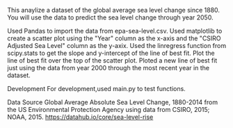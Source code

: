 This anaylize a dataset of the global average sea level change since 1880. You will use the data to predict the sea level change through year 2050.


Used Pandas to import the data from epa-sea-level.csv.
Used matplotlib to create a scatter plot using the "Year" column as the x-axis and the "CSIRO Adjusted Sea Level" column as the y-axix.
Used the linregress function from scipy.stats to get the slope and y-intercept of the line of best fit. Plot the line of best fit over the top of the scatter plot.
Ploted a new line of best fit just using the data from year 2000 through the most recent year in the dataset. 

Development
For development,used main.py to test functions. 

Data Source
Global Average Absolute Sea Level Change, 1880-2014 from the US Environmental Protection Agency using data from CSIRO, 2015; NOAA, 2015. https://datahub.io/core/sea-level-rise
